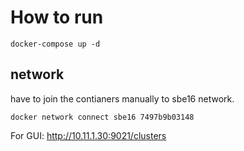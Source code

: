 # How to run

    docker-compose up -d

## network

have to join the contianers manually to sbe16 network.

    docker network connect sbe16 7497b9b03148

For GUI: http://10.11.1.30:9021/clusters



